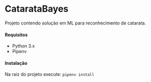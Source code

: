 # CatarataBayes

Projeto contendo solução em ML para reconhecimento de catarata.

#### Requisitos
  - Python 3.x
  - Pipenv

#### Instalação

Na raiz do projeto execute: `pipenv install`
